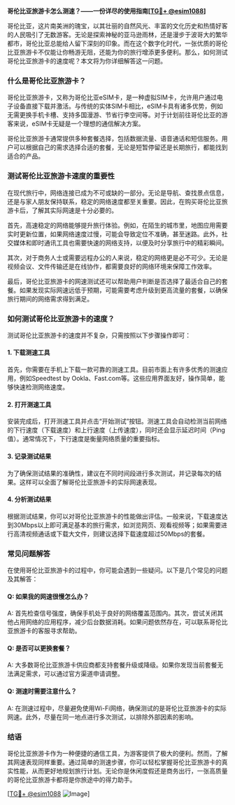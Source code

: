 **哥伦比亚旅游卡怎么测速？——一份详尽的使用指南[[TG💪+ @esim1088](https://t.me/s/esim1088)]**

哥伦比亚，这片南美洲的瑰宝，以其壮丽的自然风光、丰富的文化历史和热情好客的人民吸引了无数游客。无论是探索神秘的亚马逊雨林，还是漫步于波哥大的繁华都市，哥伦比亚总能给人留下深刻的印象。而在这个数字化时代，一张优质的哥伦比亚旅游卡不仅能让你畅游无阻，还能为你的旅行增添更多便利。那么，如何测试哥伦比亚旅游卡的速度呢？本文将为你详细解答这一问题。

### 什么是哥伦比亚旅游卡？

哥伦比亚旅游卡，又称为哥伦比亚eSIM卡，是一种虚拟SIM卡，允许用户通过电子设备直接下载并激活。与传统的实体SIM卡相比，eSIM卡具有诸多优势，例如无需更换手机卡槽、支持多国漫游、节省行李空间等。对于计划前往哥伦比亚的游客来说，eSIM卡无疑是一个理想的通信解决方案。

哥伦比亚旅游卡通常提供多种套餐选择，包括数据流量、语音通话和短信服务。用户可以根据自己的需求选择合适的套餐，无论是短暂停留还是长期旅行，都能找到适合的产品。

### 测试哥伦比亚旅游卡速度的重要性

在现代旅行中，网络连接已成为不可或缺的一部分。无论是导航、查找景点信息，还是与家人朋友保持联系，稳定的网络速度都至关重要。因此，在购买哥伦比亚旅游卡后，了解其实际网速是十分必要的。

首先，高速稳定的网络能够提升旅行体验。例如，在陌生的城市里，地图应用需要实时更新位置，如果网络速度过慢，可能会导致定位不准确，甚至迷路。此外，社交媒体和即时通讯工具也需要快速的网络支持，以便及时分享旅行中的精彩瞬间。

其次，对于商务人士或需要远程办公的人来说，稳定的网络更是必不可少。无论是视频会议、文件传输还是在线协作，都需要良好的网络环境来保障工作效率。

最后，哥伦比亚旅游卡的网速测试还可以帮助用户判断是否选择了最适合自己的套餐。如果发现实际网速远低于预期，可能需要考虑升级到更高流量的套餐，以确保旅行期间的网络需求得到满足。

### 如何测试哥伦比亚旅游卡的速度？

测试哥伦比亚旅游卡的速度并不复杂，只需按照以下步骤操作即可：

#### 1. 下载测速工具

首先，你需要在手机上下载一款可靠的测速工具。目前市面上有许多优秀的测速应用，例如Speedtest by Ookla、Fast.com等。这些应用界面友好，操作简单，能够快速检测网络速度。

#### 2. 打开测速工具

安装完成后，打开测速工具并点击“开始测试”按钮。测速工具会自动检测当前网络的下行速度（下载速度）和上行速度（上传速度），同时还会显示延迟时间（Ping值）。通常情况下，下行速度是衡量网络质量的重要指标。

#### 3. 记录测试结果

为了确保测试结果的准确性，建议在不同时间段进行多次测试，并记录每次的结果。这样可以全面了解哥伦比亚旅游卡的实际网速表现。

#### 4. 分析测试结果

根据测试结果，你可以对哥伦比亚旅游卡的性能做出评估。一般来说，下载速度达到30Mbps以上即可满足基本的旅行需求，如浏览网页、观看视频等；如果需要进行高清视频通话或下载大文件，则建议选择下载速度超过50Mbps的套餐。

### 常见问题解答

在使用哥伦比亚旅游卡的过程中，你可能会遇到一些疑问。以下是几个常见的问题及其解答：

#### Q: 如果我的网速很慢怎么办？

A: 首先检查信号强度，确保手机处于良好的网络覆盖范围内。其次，尝试关闭其他占用网络的应用程序，减少后台数据消耗。如果问题依然存在，可以联系哥伦比亚旅游卡的客服寻求帮助。

#### Q: 是否可以更换套餐？

A: 大多数哥伦比亚旅游卡供应商都支持套餐升级或降级。如果你发现当前套餐无法满足需求，可以通过官方渠道申请调整。

#### Q: 测速时需要注意什么？

A: 在测速过程中，尽量避免使用Wi-Fi网络，确保测试的是哥伦比亚旅游卡的实际网速。此外，尽量在同一地点进行多次测试，以排除外部因素的影响。

### 结语

哥伦比亚旅游卡作为一种便捷的通信工具，为游客提供了极大的便利。然而，了解其网速表现同样重要。通过简单的测速步骤，你可以轻松掌握哥伦比亚旅游卡的真实性能，从而更好地规划旅行计划。无论你是休闲度假还是商务出行，一张高质量的哥伦比亚旅游卡都将是你旅途中的得力助手。

[[TG💪+ @esim1088](https://t.me/s/esim1088) ![Image](https://i.postimg.cc/4NQfJmqS/Snipaste-2025-05-13-00-14-12.png)]
